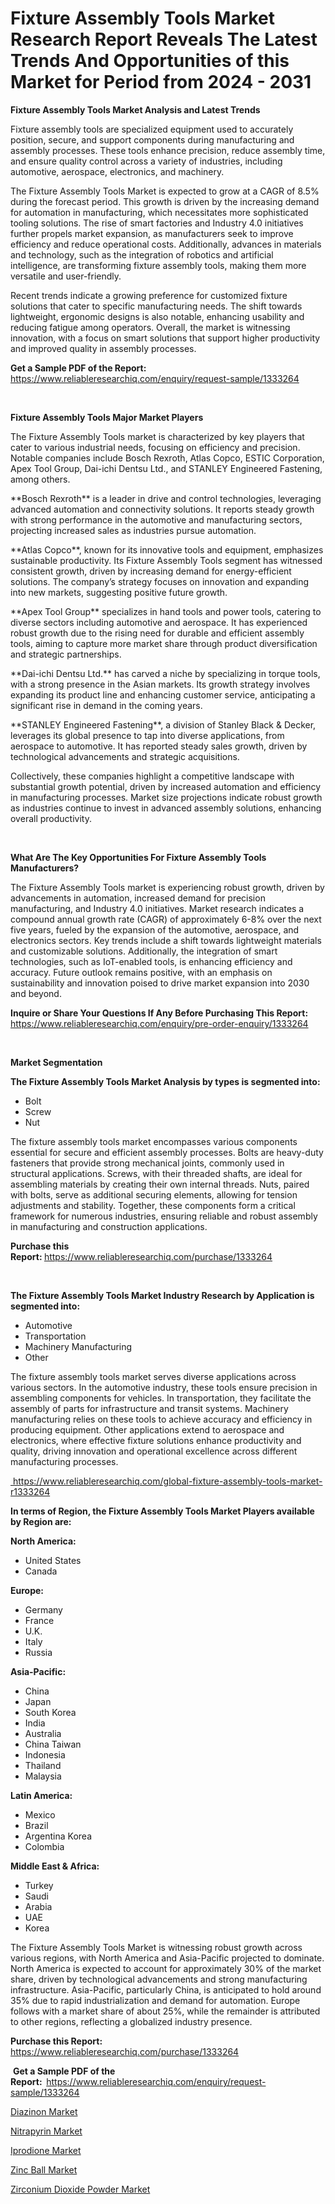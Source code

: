 <p><h1>Fixture Assembly Tools Market Research Report Reveals The Latest Trends And Opportunities of this Market for Period from 2024 - 2031</h1></p><p><strong>Fixture Assembly Tools Market Analysis and Latest Trends</strong></p>
<p><p>Fixture assembly tools are specialized equipment used to accurately position, secure, and support components during manufacturing and assembly processes. These tools enhance precision, reduce assembly time, and ensure quality control across a variety of industries, including automotive, aerospace, electronics, and machinery. </p><p>The Fixture Assembly Tools Market is expected to grow at a CAGR of 8.5% during the forecast period. This growth is driven by the increasing demand for automation in manufacturing, which necessitates more sophisticated tooling solutions. The rise of smart factories and Industry 4.0 initiatives further propels market expansion, as manufacturers seek to improve efficiency and reduce operational costs. Additionally, advances in materials and technology, such as the integration of robotics and artificial intelligence, are transforming fixture assembly tools, making them more versatile and user-friendly.</p><p>Recent trends indicate a growing preference for customized fixture solutions that cater to specific manufacturing needs. The shift towards lightweight, ergonomic designs is also notable, enhancing usability and reducing fatigue among operators. Overall, the market is witnessing innovation, with a focus on smart solutions that support higher productivity and improved quality in assembly processes.</p></p>
<p><strong>Get a Sample PDF of the Report:&nbsp;</strong> <a href="https://www.reliableresearchiq.com/enquiry/request-sample/1333264?utm_campaign=120&utm_medium=2&utm_source=Github&utm_content=ia&utm_term=11122024&utm_id=fixture-assembly-tools">https://www.reliableresearchiq.com/enquiry/request-sample/1333264</a></p>
<p>&nbsp;</p>
<p><strong>Fixture Assembly Tools Major Market Players</strong></p>
<p><p>The Fixture Assembly Tools market is characterized by key players that cater to various industrial needs, focusing on efficiency and precision. Notable companies include Bosch Rexroth, Atlas Copco, ESTIC Corporation, Apex Tool Group, Dai-ichi Dentsu Ltd., and STANLEY Engineered Fastening, among others.</p><p>**Bosch Rexroth** is a leader in drive and control technologies, leveraging advanced automation and connectivity solutions. It reports steady growth with strong performance in the automotive and manufacturing sectors, projecting increased sales as industries pursue automation.</p><p>**Atlas Copco**, known for its innovative tools and equipment, emphasizes sustainable productivity. Its Fixture Assembly Tools segment has witnessed consistent growth, driven by increasing demand for energy-efficient solutions. The company’s strategy focuses on innovation and expanding into new markets, suggesting positive future growth.</p><p>**Apex Tool Group** specializes in hand tools and power tools, catering to diverse sectors including automotive and aerospace. It has experienced robust growth due to the rising need for durable and efficient assembly tools, aiming to capture more market share through product diversification and strategic partnerships.</p><p>**Dai-ichi Dentsu Ltd.** has carved a niche by specializing in torque tools, with a strong presence in the Asian markets. Its growth strategy involves expanding its product line and enhancing customer service, anticipating a significant rise in demand in the coming years.</p><p>**STANLEY Engineered Fastening**, a division of Stanley Black & Decker, leverages its global presence to tap into diverse applications, from aerospace to automotive. It has reported steady sales growth, driven by technological advancements and strategic acquisitions.</p><p>Collectively, these companies highlight a competitive landscape with substantial growth potential, driven by increased automation and efficiency in manufacturing processes. Market size projections indicate robust growth as industries continue to invest in advanced assembly solutions, enhancing overall productivity.</p></p>
<p>&nbsp;</p>
<p><strong>What Are The Key Opportunities For Fixture Assembly Tools Manufacturers?</strong></p>
<p><p>The Fixture Assembly Tools market is experiencing robust growth, driven by advancements in automation, increased demand for precision manufacturing, and Industry 4.0 initiatives. Market research indicates a compound annual growth rate (CAGR) of approximately 6-8% over the next five years, fueled by the expansion of the automotive, aerospace, and electronics sectors. Key trends include a shift towards lightweight materials and customizable solutions. Additionally, the integration of smart technologies, such as IoT-enabled tools, is enhancing efficiency and accuracy. Future outlook remains positive, with an emphasis on sustainability and innovation poised to drive market expansion into 2030 and beyond.</p></p>
<p><strong>Inquire or Share Your Questions If Any Before Purchasing This Report:</strong> <a href="https://www.reliableresearchiq.com/enquiry/pre-order-enquiry/1333264?utm_campaign=120&utm_medium=2&utm_source=Github&utm_content=ia&utm_term=11122024&utm_id=fixture-assembly-tools">https://www.reliableresearchiq.com/enquiry/pre-order-enquiry/1333264</a></p>
<p>&nbsp;</p>
<p><strong>Market Segmentation</strong></p>
<p><strong>The Fixture Assembly Tools Market Analysis by types is segmented into:</strong></p>
<p><ul><li>Bolt</li><li>Screw</li><li>Nut</li></ul></p>
<p><p>The fixture assembly tools market encompasses various components essential for secure and efficient assembly processes. Bolts are heavy-duty fasteners that provide strong mechanical joints, commonly used in structural applications. Screws, with their threaded shafts, are ideal for assembling materials by creating their own internal threads. Nuts, paired with bolts, serve as additional securing elements, allowing for tension adjustments and stability. Together, these components form a critical framework for numerous industries, ensuring reliable and robust assembly in manufacturing and construction applications.</p></p>
<p><strong>Purchase this Report:&nbsp;</strong><a href="https://www.reliableresearchiq.com/purchase/1333264?utm_campaign=120&utm_medium=2&utm_source=Github&utm_content=ia&utm_term=11122024&utm_id=fixture-assembly-tools">https://www.reliableresearchiq.com/purchase/1333264</a></p>
<p>&nbsp;</p>
<p><strong>The Fixture Assembly Tools Market Industry Research by Application is segmented into:</strong></p>
<p><ul><li>Automotive</li><li>Transportation</li><li>Machinery Manufacturing</li><li>Other</li></ul></p>
<p><p>The fixture assembly tools market serves diverse applications across various sectors. In the automotive industry, these tools ensure precision in assembling components for vehicles. In transportation, they facilitate the assembly of parts for infrastructure and transit systems. Machinery manufacturing relies on these tools to achieve accuracy and efficiency in producing equipment. Other applications extend to aerospace and electronics, where effective fixture solutions enhance productivity and quality, driving innovation and operational excellence across different manufacturing processes.</p></p>
<p><a href="https://www.reliableresearchiq.com/global-fixture-assembly-tools-market-r1333264?utm_campaign=120&utm_medium=2&utm_source=Github&utm_content=ia&utm_term=11122024&utm_id=fixture-assembly-tools">&nbsp;https://www.reliableresearchiq.com/global-fixture-assembly-tools-market-r1333264</a></p>
<p><strong>In terms of Region, the Fixture Assembly Tools Market Players available by Region are:</strong></p>
<p>
    <p> <strong> North America: </strong>
        <ul>
            <li>United States</li>
            <li>Canada</li>
        </ul>
        </p> 
    <p> <strong> Europe: </strong>
        <ul>
            <li>Germany</li>
            <li>France</li>
            <li>U.K.</li>
            <li>Italy</li>
            <li>Russia</li>
        </ul>
        </p> 
    <p> <strong> Asia-Pacific: </strong>
        <ul>
            <li>China</li>
            <li>Japan</li>
            <li>South Korea</li>
            <li>India</li>
            <li>Australia</li>
            <li>China Taiwan</li>
            <li>Indonesia</li>
            <li>Thailand</li>
            <li>Malaysia</li>
        </ul>
        </p> 
    <p> <strong> Latin America: </strong>
        <ul>
            <li>Mexico</li>
            <li>Brazil</li>
            <li>Argentina Korea</li>
            <li>Colombia</li>
        </ul>
        </p> 
    <p> <strong> Middle East & Africa: </strong>
        <ul>
            <li>Turkey</li>
            <li>Saudi</li>
            <li>Arabia</li>
            <li>UAE</li>
            <li>Korea</li>
        </ul>
    </p>
    </p>
<p><p>The Fixture Assembly Tools Market is witnessing robust growth across various regions, with North America and Asia-Pacific projected to dominate. North America is expected to account for approximately 30% of the market share, driven by technological advancements and strong manufacturing infrastructure. Asia-Pacific, particularly China, is anticipated to hold around 35% due to rapid industrialization and demand for automation. Europe follows with a market share of about 25%, while the remainder is attributed to other regions, reflecting a globalized industry presence.</p></p>
<p><strong>Purchase this Report: </strong><a href="https://www.reliableresearchiq.com/purchase/1333264?utm_campaign=120&utm_medium=2&utm_source=Github&utm_content=ia&utm_term=11122024&utm_id=fixture-assembly-tools">https://www.reliableresearchiq.com/purchase/1333264</a></p>
<p>&nbsp;<strong>Get a Sample PDF of the Report:&nbsp;&nbsp;</strong><a href="https://www.reliableresearchiq.com/enquiry/request-sample/1333264?utm_campaign=120&utm_medium=2&utm_source=Github&utm_content=ia&utm_term=11122024&utm_id=fixture-assembly-tools">https://www.reliableresearchiq.com/enquiry/request-sample/1333264</a></p>
<p><strong></strong></p>
<p><p><a href="https://www.linkedin.com/pulse/p-factrackr-ho6he?utm_campaign=120&utm_medium=2&utm_source=Github&utm_content=ia&utm_term=11122024&utm_id=fixture-assembly-tools">Diazinon Market</a></p><p><a href="https://www.linkedin.com/pulse/growth-projections-nitrapyrin-market-in-depth-size-scope-analysis-imivc?utm_campaign=120&utm_medium=2&utm_source=Github&utm_content=ia&utm_term=11122024&utm_id=fixture-assembly-tools">Nitrapyrin Market</a></p><p><a href="https://www.linkedin.com/pulse/aglobaliprodione-market-study-including-its-size-growth-potential-twtkc?utm_campaign=120&utm_medium=2&utm_source=Github&utm_content=ia&utm_term=11122024&utm_id=fixture-assembly-tools">Iprodione Market</a></p><p><a href="https://www.linkedin.com/pulse/anticipated-cagr-64-zinc-ball-market-analysis-report-q4xjc?utm_campaign=120&utm_medium=2&utm_source=Github&utm_content=ia&utm_term=11122024&utm_id=fixture-assembly-tools">Zinc Ball Market</a></p><p><a href="https://www.linkedin.com/pulse/navigating-zirconium-dioxide-powder-market-size-using-4fkrc?utm_campaign=120&utm_medium=2&utm_source=Github&utm_content=ia&utm_term=11122024&utm_id=fixture-assembly-tools">Zirconium Dioxide Powder Market</a></p></p>